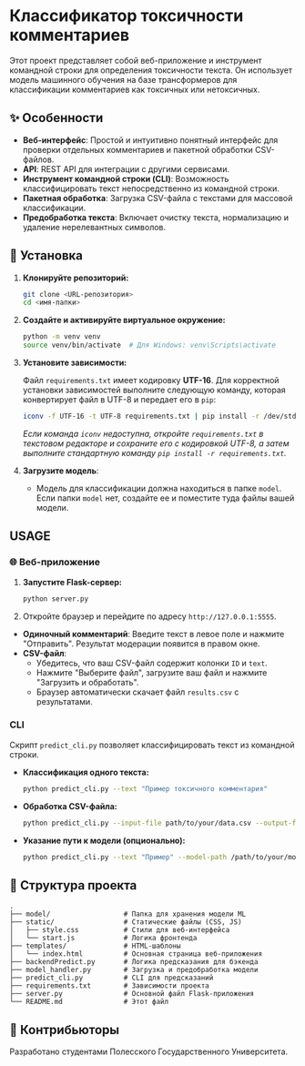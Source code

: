 # Классификатор токсичности комментариев

Этот проект представляет собой веб-приложение и инструмент командной строки для определения токсичности текста. Он использует модель машинного обучения на базе трансформеров для классификации комментариев как токсичных или нетоксичных.

## ✨ Особенности

- **Веб-интерфейс**: Простой и интуитивно понятный интерфейс для проверки отдельных комментариев и пакетной обработки CSV-файлов.
- **API**: REST API для интеграции с другими сервисами.
- **Инструмент командной строки (CLI)**: Возможность классифицировать текст непосредственно из командной строки.
- **Пакетная обработка**: Загрузка CSV-файла с текстами для массовой классификации.
- **Предобработка текста**: Включает очистку текста, нормализацию и удаление нерелевантных символов.

## 🚀 Установка

1.  **Клонируйте репозиторий:**
    ```bash
    git clone <URL-репозитория>
    cd <имя-папки>
    ```

2.  **Создайте и активируйте виртуальное окружение:**
    ```bash
    python -m venv venv
    source venv/bin/activate  # Для Windows: venv\Scripts\activate
    ```

3.  **Установите зависимости:**

    Файл `requirements.txt` имеет кодировку **UTF-16**. Для корректной установки зависимостей выполните следующую команду, которая конвертирует файл в UTF-8 и передает его в `pip`:

    ```bash
    iconv -f UTF-16 -t UTF-8 requirements.txt | pip install -r /dev/stdin
    ```
    *Если команда `iconv` недоступна, откройте `requirements.txt` в текстовом редакторе и сохраните его с кодировкой UTF-8, а затем выполните стандартную команду `pip install -r requirements.txt`.*

4.  **Загрузите модель**:
    - Модель для классификации должна находиться в папке `model`. Если папки `model` нет, создайте ее и поместите туда файлы вашей модели.

## USAGE

### 🌐 Веб-приложение

1.  **Запустите Flask-сервер:**
    ```bash
    python server.py
    ```

2.  Откройте браузер и перейдите по адресу `http://127.0.0.1:5555`.

- **Одиночный комментарий**: Введите текст в левое поле и нажмите "Отправить". Результат модерации появится в правом окне.
- **CSV-файл**:
    - Убедитесь, что ваш CSV-файл содержит колонки `ID` и `text`.
    - Нажмите "Выберите файл", загрузите ваш файл и нажмите "Загрузить и обработать".
    - Браузер автоматически скачает файл `results.csv` с результатами.

### CLI

Скрипт `predict_cli.py` позволяет классифицировать текст из командной строки.

- **Классификация одного текста:**
  ```bash
  python predict_cli.py --text "Пример токсичного комментария"
  ```

- **Обработка CSV-файла:**
  ```bash
  python predict_cli.py --input-file path/to/your/data.csv --output-file path/to/save/results.csv
  ```

- **Указание пути к модели (опционально):**
  ```bash
  python predict_cli.py --text "Пример" --model-path /path/to/your/model
  ```

## 📂 Структура проекта

```
.
├── model/                  # Папка для хранения модели ML
├── static/                 # Статические файлы (CSS, JS)
│   ├── style.css           # Стили для веб-интерфейса
│   └── start.js            # Логика фронтенда
├── templates/              # HTML-шаблоны
│   └── index.html          # Основная страница веб-приложения
├── backendPredict.py       # Логика предсказания для бэкенда
├── model_handler.py        # Загрузка и предобработка модели
├── predict_cli.py          # CLI для предсказаний
├── requirements.txt        # Зависимости проекта
├── server.py               # Основной файл Flask-приложения
└── README.md               # Этот файл
```

## 🤝 Контрибьюторы

Разработано студентами Полесского Государственного Университета.
